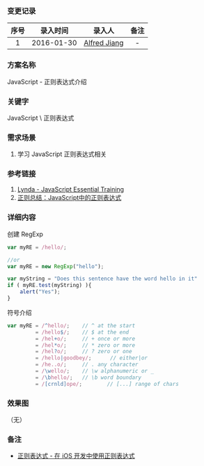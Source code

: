 ### 变更记录

| 序号 | 录入时间 | 录入人 | 备注 |
|:--------:|:--------:|:--------:|:--------:|
| 1 | 2016-01-30 | [Alfred Jiang](https://github.com/viktyz) | - |

### 方案名称

JavaScript - 正则表达式介绍

### 关键字

JavaScript \ 正则表达式

### 需求场景

1. 学习 JavaScript 正则表达式相关

### 参考链接

1. [Lynda - JavaScript Essential Training](http://www.lynda.com/JavaScript-tutorials/JavaScript-Essential-Training/81266-2.html)
2. [正则总结：JavaScript中的正则表达式](http://www.nowamagic.net/librarys/veda/detail/1283)

### 详细内容

创建 RegExp
```javascript
var myRE = /hello/;

//or
var myRE = new RegExp("hello");

var myString = "Does this sentence have the word hello in it"
if ( myRE.test(myString) ){
    alert("Yes");
}

```

符号介绍
```javascript
var myRE = /^hello/;    // ^ at the start
         = /hello$/;    // $ at the end
         = /hel+o/;     // + once or more
         = /hel*o/;     // * zero or more
         = /hel?o/;     // ? zero or one
         = /hello|goodbey/;      // either|or
         = /he..o/;     // . any character
         = /\wello/;    // \w alphanumeric or _      
         = /\bhello/;   // \b word boundary  
         = /[crnld]ope/;        // [...] range of chars
```

### 效果图
（无）

### 备注

* [正则表达式 - 在 iOS 开发中使用正则表达式](../Notes/Note_00091_20151223.md)

